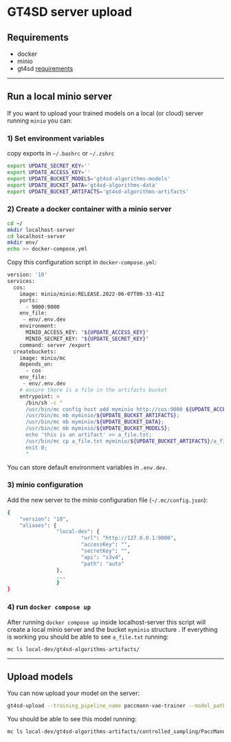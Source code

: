 # GT4SD server upload

## Requirements

* docker
* minio
* gt4sd [requirements](https://github.com/GT4SD/gt4sd-core/blob/main/requirements.txt)
-----

## Run a local minio server

If you want to upload your trained models on a local (or cloud) server running `minio` you can:

### 1) Set environment variables

copy exports in `~/.bashrc` or `~/.zshrc`

```sh
export UPDATE_SECRET_KEY=''
export UPDATE_ACCESS_KEY=''
export UPDATE_BUCKET_MODELS='gt4sd-algorithms-models'
export UPDATE_BUCKET_DATA='gt4sd-algorithms-data'
export UPDATE_BUCKET_ARTIFACTS='gt4sd-algorithms-artifacts'
```

### 2) Create a docker container with a minio server

```sh
cd ~/
mkdir localhost-server
cd localhost-server
mkdir env/
echo >> docker-compose.yml
```

Copy this configuration script in `docker-compose.yml`:

```sh
version: '10'
services:
  cos:
    image: minio/minio:RELEASE.2022-06-07T00-33-41Z
    ports:
      - 9000:9000
    env_file:
     - env/.env.dev 
    environment:
      MINIO_ACCESS_KEY: "${UPDATE_ACCESS_KEY}"
      MINIO_SECRET_KEY: "${UPDATE_SECRET_KEY}"
    command: server /export
  createbuckets:
    image: minio/mc
    depends_on:
      - cos
    env_file:
     - env/.env.dev
    # ensure there is a file in the artifacts bucket
    entrypoint: >
      /bin/sh -c "
      /usr/bin/mc config host add myminio http://cos:9000 ${UPDATE_ACCESS_KEY} ${UPDATE_SECRET_KEY};
      /usr/bin/mc mb myminio/${UPDATE_BUCKET_ARTIFACTS};
      /usr/bin/mc mb myminio/${UPDATE_BUCKET_DATA};
      /usr/bin/mc mb myminio/${UPDATE_BUCKET_MODELS};
      echo 'this is an artifact' >> a_file.txt;
      /usr/bin/mc cp a_file.txt myminio/${UPDATE_BUCKET_ARTIFACTS}/a_file.txt;
      exit 0;
      "
```

You can store default environment variables in `.env.dev`.


### 3) minio configuration

Add the new server to the minio configuration file (`~/.mc/config.json`):

```sh
{
	"version": "10",
	"aliases": {
                "local-dev": {
                        "url": "http://127.0.0.1:9000",
                        "accessKey": "",
                        "secretKey": "",
                        "api": "s3v4",
                        "path": "auto"
                },
                ...
                }
}
```

### 4) run `docker compose up`

After running `docker compose up` inside localhost-server this script will create a local minio server and the bucket `myminio` structure .
If everything is working you should be able to see `a_file.txt` running:

```
mc ls local-dev/gt4sd-algorithms-artifacts/
```
-------

## Upload models

You can now upload your model on the server:

```sh
gt4sd-upload --training_pipeline_name paccmann-vae-trainer --model_path /tmp/gt4sd-paccmann-gp --training_name fast-example --target_version fast-example-v0 --algorithm_application PaccMannGPGenerator
```

You should be able to see this model running:

```sh
mc ls local-dev/gt4sd-algorithms-artifacts/controlled_sampling/PaccMannGP/PaccMannGPGenerator/fast-example-v0/
```

